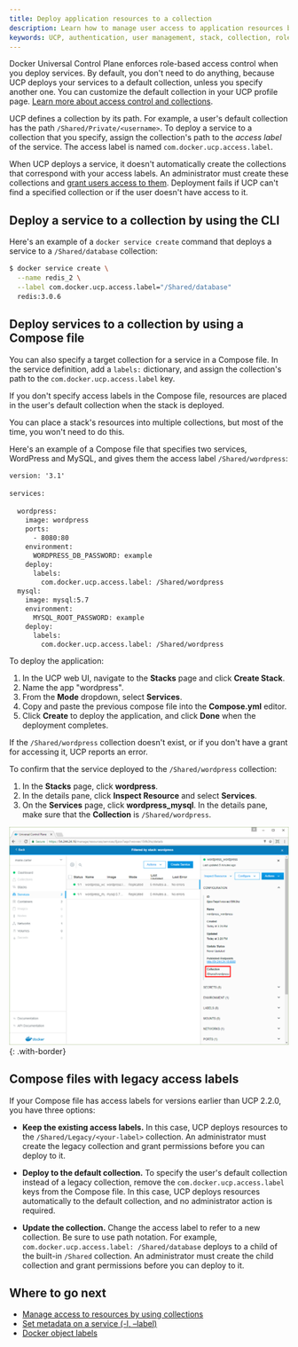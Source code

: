 ```yaml
---
title: Deploy application resources to a collection
description: Learn how to manage user access to application resources by using collections.
keywords: UCP, authentication, user management, stack, collection, role, application, resources
---
```


Docker Universal Control Plane enforces role-based access control when you
deploy services. By default, you don't need to do anything, because UCP deploys
your services to a default collection, unless you specify another one. You can
customize the default collection in your UCP profile page.
[Learn more about access control and collections](../../access-control/manage-access-with-collections.md).

UCP defines a collection by its path. For example, a user's default collection
has the path `/Shared/Private/<username>`. To deploy a service to a collection
that you specify, assign the collection's path to the *access label* of the
service. The access label is named `com.docker.ucp.access.label`.

When UCP deploys a service, it doesn't automatically create the collections
that correspond with your access labels. An administrator must create these
collections and [grant users access to them](grant-permissions.md). Deployment
fails if UCP can't find a specified collection or if the user doesn't have
access to it.

## Deploy a service to a collection by using the CLI

Here's an example of a `docker service create` command that deploys a service
to a `/Shared/database` collection:

```bash
$ docker service create \
  --name redis_2 \
  --label com.docker.ucp.access.label="/Shared/database"
  redis:3.0.6
  ```

## Deploy services to a collection by using a Compose file

You can also specify a target collection for a service in a Compose file.
In the service definition, add a `labels:` dictionary, and assign the
collection's path to the `com.docker.ucp.access.label` key.

If you don't specify access labels in the Compose file, resources are placed in
the user's default collection when the stack is deployed.

You can place a stack's resources into multiple collections, but most of the
time, you won't need to do this.

Here's an example of a Compose file that specifies two services, WordPress and
MySQL, and gives them the access label `/Shared/wordpress`:

```none
version: '3.1'

services:

  wordpress:
    image: wordpress
    ports:
      - 8080:80
    environment:
      WORDPRESS_DB_PASSWORD: example
    deploy:  
      labels:
        com.docker.ucp.access.label: /Shared/wordpress
  mysql:
    image: mysql:5.7
    environment:
      MYSQL_ROOT_PASSWORD: example
    deploy:  
      labels:
        com.docker.ucp.access.label: /Shared/wordpress

```

To deploy the application:

1. In the UCP web UI, navigate to the **Stacks** page and click **Create Stack**.
2. Name the app "wordpress". 
3. From the **Mode** dropdown, select **Services**.
4. Copy and paste the previous compose file into the **Compose.yml** editor.
5. Click **Create** to deploy the application, and click **Done** when the
   deployment completes.

If the `/Shared/wordpress` collection doesn't exist, or if you don't have
a grant for accessing it, UCP reports an error.

To confirm that the service deployed to the `/Shared/wordpress` collection:

1. In the **Stacks** page, click **wordpress**.
2. In the details pane, click **Inspect Resource** and select **Services**.
3. On the **Services** page, click **wordpress_mysql**. In the details pane,
   make sure that the **Collection** is `/Shared/wordpress`. 

![](../../images/deploy-stack-to-collection.png){: .with-border}

## Compose files with legacy access labels

If your Compose file has access labels for versions earlier than UCP 2.2.0,
you have three options:

- **Keep the existing access labels.** In this case, UCP deploys resources
  to the `/Shared/Legacy/<your-label>` collection. An administrator must create
  the legacy collection and grant permissions before you can deploy to it.

- **Deploy to the default collection.** To specify the user's default
  collection instead of a legacy collection, remove the 
  `com.docker.ucp.access.label` keys from the Compose file. In this case,
  UCP deploys resources automatically to the default collection, and no
  administrator action is required. 

- **Update the collection.** Change the access label to refer to a new
  collection. Be sure to use path notation. For example,
  `com.docker.ucp.access.label: /Shared/database` deploys to a child of the
  built-in `/Shared` collection. An administrator must create the child
  collection and grant permissions before you can deploy to it.

## Where to go next

- [Manage access to resources by using collections](../../access-control/manage-access-with-collections.md)
- [Set metadata on a service (-l, –label)](/engine/reference/commandline/service_create/#set-metadata-on-a-service--l-label)
- [Docker object labels](/engine/userguide/labels-custom-metadata.md)
